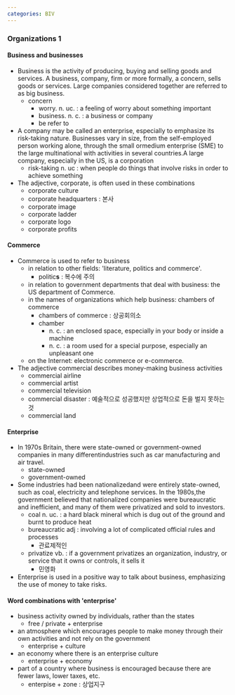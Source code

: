 ```yaml
---
categories: BIV
---
```


### Organizations 1

#### Business and businesses

* Business is the activity of producing, buying and selling goods and services. A business, company, firm or more formally, a concern, sells goods or services. Large companies considered together are referred to as big business.
  * concern
    * worry. n. uc. : a feeling of worry about something important
    * business.  n. c. : a business or company
    * be refer to 
* A company may be called an enterprise, especially to emphasize its risk-taking nature. Businesses vary in size, from the self-employed person working alone, through the small ormedium enterprise (SME) to the large multinational with activities in several countries.A large company, especially in the US, is a corporation
  * risk-taking n. uc  : when people do things that involve risks in order to achieve something 
* The adjective, corporate, is often used in these combinations
  * corporate culture
  * corporate headquarters : 본사
  * corporate image
  * corporate ladder
  * corporate logo
  * corporate profits

#### Commerce

* Commerce is used to refer to business
  * in relation to other fields: 'literature, politics and commerce'.
    * politic**s** : 복수에 주의
  * in relation to government departments that deal with business: the US department of Commerce.
  * in the names of organizations which help business: chambers of commerce
    * chambers of commerce : 상공회의소
    * chamber
      * <enclosed space> n. c. : an enclosed space, especially in your body or inside a machine
      * <room> n. c. : a room used for a special purpose, especially an unpleasant one
  * on the Internet: electronic commerce or e-commerce.
* The adjective commercial describes money-making business activities
  * commercial airline
  * commercial artist
  * commercial television 
  * commercial disaster : 예술적으로 성공했지만 상업적으로 돈을 벌지 못하는 것
  * commercial land

#### Enterprise

* In 1970s Britain, there were state-owned or government-owned companies in many differentindustries such as car manufacturing and air travel. 
  * state-owned 
  * government-owned
* Some industries had been nationalizedand were entirely state-owned, such as coal, electricity and telephone services. In the 1980s,the government believed that nationalized companies were bureaucratic and inefficient, and many of them were privatized and sold to investors.
  * coal n. uc. :  a hard black mineral which is dug out of the ground and burnt to produce heat 
  * bureaucratic adj : involving a lot of complicated official rules and processes
    * 관료제적인
  * privatize vb. : if a government privatizes an organization, industry, or service that it owns or controls, it sells it 
    * 민영화
* Enterprise is used in a positive way to talk about business, emphasizing the use of money to take risks.

#### Word combinations with 'enterprise'

* business activity owned by individuals, rather than the states
  * free / private + enterprise
* an atmosphere which encourages people to make money through their own activities and not rely on the government
  * enterprise + culture
* an economy where there is an enterprise culture
  * enterprise + economy
* part of a country where business is encouraged because there are fewer laws, lower taxes, etc.
  * enterpise + zone : 상업지구

